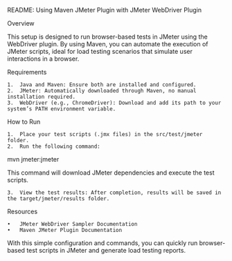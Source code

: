 README: Using Maven JMeter Plugin with JMeter WebDriver Plugin

Overview

This setup is designed to run browser-based tests in JMeter using the WebDriver plugin. By using Maven, you can automate the execution of JMeter scripts, ideal for load testing scenarios that simulate user interactions in a browser.

Requirements

	1.	Java and Maven: Ensure both are installed and configured.
	2.	JMeter: Automatically downloaded through Maven, no manual installation required.
	3.	WebDriver (e.g., ChromeDriver): Download and add its path to your system’s PATH environment variable.

How to Run

	1.	Place your test scripts (.jmx files) in the src/test/jmeter folder.
	2.	Run the following command:

mvn jmeter:jmeter

This command will download JMeter dependencies and execute the test scripts.

	3.	View the test results: After completion, results will be saved in the target/jmeter/results folder.

Resources

	•	JMeter WebDriver Sampler Documentation
	•	Maven JMeter Plugin Documentation

With this simple configuration and commands, you can quickly run browser-based test scripts in JMeter and generate load testing reports.